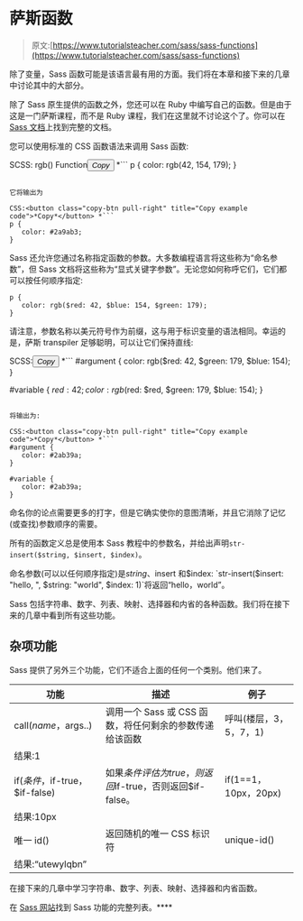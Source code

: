 # 萨斯函数

> 原文:[https://www.tutorialsteacher.com/sass/sass-functions](https://www.tutorialsteacher.com/sass/sass-functions)

除了变量，Sass 函数可能是该语言最有用的方面。我们将在本章和接下来的几章中讨论其中的大部分。

除了 Sass 原生提供的函数之外，您还可以在 Ruby 中编写自己的函数。但是由于这是一门萨斯课程，而不是 Ruby 课程，我们在这里就不讨论这个了。你可以在 [Sass 文档](http://sass-lang.com/documentation/)上找到完整的文档。

您可以使用标准的 CSS 函数语法来调用 Sass 函数:

SCSS: rgb() Function<button class="copy-btn pull-right" title="Copy example code">*Copy*</button> *```
p {
   color: rgb(42, 154, 179);
} 
```

它将输出为

CSS:<button class="copy-btn pull-right" title="Copy example code">*Copy*</button> *```
p {
   color: #2a9ab3;
} 
```

Sass 还允许您通过名称指定函数的参数。大多数编程语言将这些称为“命名参数”，但 Sass 文档将这些称为“显式关键字参数”。无论您如何称呼它们，它们都可以按任何顺序指定:

```
p {
   color: rgb($red: 42, $blue: 154, $green: 179);
} 
```

请注意，参数名称以美元符号作为前缀，这与用于标识变量的语法相同。幸运的是，萨斯 transpiler 足够聪明，可以让它们保持直线:

SCSS:<button class="copy-btn pull-right" title="Copy example code">*Copy*</button> *```
#argument {
   color: rgb($red: 42, $green: 179, $blue: 154);
}

#variable {
   $red: 42;
   color: rgb($red: $red, $green: 179, $blue: 154);
} 
```

将输出为:

CSS:<button class="copy-btn pull-right" title="Copy example code">*Copy*</button> *```
#argument {
   color: #2ab39a;
}

#variable {
   color: #2ab39a;
} 
```

命名你的论点需要更多的打字，但是它确实使你的意图清晰，并且它消除了记忆(或查找)参数顺序的需要。

所有的函数定义总是使用本 Sass 教程中的参数名，并给出声明`str-insert($string, $insert, $index)`。

命名参数(可以以任何顺序指定)是$string、$insert 和$index: `str-insert($insert: "hello, ", $string: "world", $index: 1)`将返回“hello，world”。

Sass 包括字符串、数字、列表、映射、选择器和内省的各种函数。我们将在接下来的几章中看到所有这些功能。

## 杂项功能

Sass 提供了另外三个功能，它们不适合上面的任何一个类别。他们来了。

| 功能 | 描述 | 例子 |
| --- | --- | --- |
| call($name，$args..) | 调用一个 Sass 或 CSS 函数，将任何剩余的参数传递给该函数 | 呼叫(楼层，3，5，7，1)
结果:1 |
| if($条件，$if-true，$if-false) | 如果$条件评估为 true，则返回$if-true，否则返回$if-false。 | if(1==1，10px，20px)
结果:10px |
| 唯一 id() | 返回随机的唯一 CSS 标识符 | unique-id()
结果:“utewylqbn” |

在接下来的几章中学习字符串、数字、列表、映射、选择器和内省函数。

在 [Sass 网站](http://sass-lang.com/documentation/Sass/Script/Functions.html)找到 Sass 功能的完整列表。****